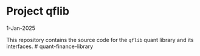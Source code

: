 Project qflib
===============
1-Jan-2025

This repository contains the source code for the `qflib` quant library and its interfaces.
#   q u a n t - f i n a n c e - l i b r a r y  
 